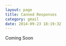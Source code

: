 ```yaml
---
layout: page
title: Canned Responses
category: gmail
date: 2014-09-23 18:19:32
---
```


Coming Soon

